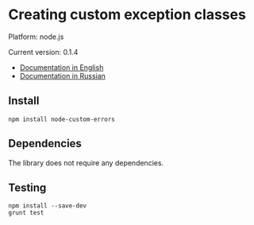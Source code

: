 # Creating custom exception classes

Platform: node.js

Current version: 0.1.4

* [Documentation in English](https://github.com/axyjs/node-custom-errors/wiki/en)
* [Documentation in Russian](https://github.com/axyjs/node-custom-errors/wiki/ru)

## Install

```
npm install node-custom-errors
```

## Dependencies

The library does not require any dependencies.

## Testing

```
npm install --save-dev
grunt test
```

